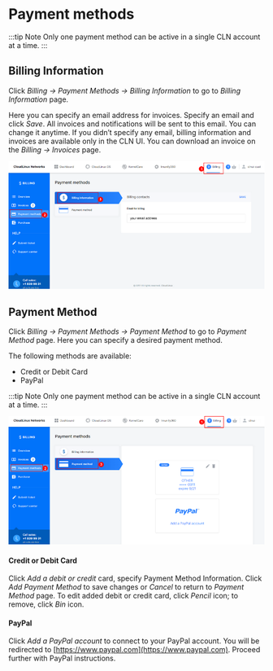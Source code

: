 # Payment methods

:::tip Note
Only one payment method can be active in a single CLN account at a time.
:::

## Billing Information


Click _Billing → Payment Methods → Billing Information_ to go to _Billing Information_ page.

Here you can specify an email address for invoices. Specify an email and click _Save_. All invoices and notifications will be sent to this email. You can change it anytime. If you didn’t specify any email, billing information and invoices are available only in the CLN UI. You can download an invoice on the _Billing → Invoices_ page.

![](/images/billinginformation_zoom70.png)


## Payment Method


Click _Billing → Payment Methods → Payment Method_ to go to _Payment Method_ page. Here you can specify a desired payment method.

The following methods are available:

* Credit or Debit Card
* PayPal

:::tip Note
Only one payment method can be active in a single CLN account at a time.
:::

![](/images/billingpaymentmethods_zoom70.png)


#### Credit or Debit Card

Click _Add a debit or credit_ card, specify Payment Method Information. Click _Add Payment Method_ to save changes or _Cancel_ to return to _Payment Method_ page.
To edit added debit or credit card, click _Pencil_ icon; to remove, click _Bin_ icon.

#### PayPal

Click _Add a PayPal account_ to connect to your PayPal account. You will be redirected to [https://www.paypal.com](https://www.paypal.com). Proceed further with PayPal instructions.

